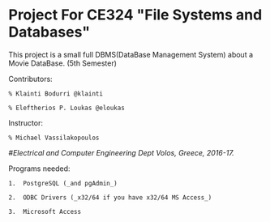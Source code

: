 # Project For CE324 "File Systems and Databases" 

This project is a small full DBMS(DataBase Management System) about a
Movie DataBase. (5th Semester)



Contributors:

	% Klainti Bodurri @klainti
	
	% Eleftherios P. Loukas @eloukas

Instructor: 

	% Michael Vassilakopoulos

#_Electrical and Computer Engineering Dept_
_Volos, Greece, 2016-17._

Programs needed:

	1.  PostgreSQL (_and pgAdmin_)

	2.  ODBC Drivers (_x32/64 if you have x32/64 MS Access_)

	3.  Microsoft Access


